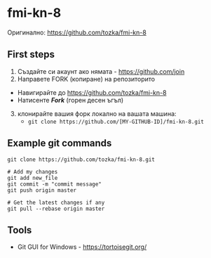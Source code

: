 # fmi-kn-8

Оригинално: https://github.com/tozka/fmi-kn-8 

## First steps
1. Създайте си акаунт ако нямата - https://github.com/join
2. Направете FORK (копиране) на репозиторито
  - Навигирайте до  https://github.com/tozka/fmi-kn-8  
  - Натисенте ***Fork*** (горен десен ъгъл)
3. клонирайте вашия форк локално на вашата машина:
   - `git clone https://github.com/[MY-GITHUB-ID]/fmi-kn-8.git`

## Example git commands
```
git clone https://github.com/tozka/fmi-kn-8.git

# Add my changes 
git add new_file
git commit -m "commit message"
git push origin master

# Get the latest changes if any 
git pull --rebase origin master

```



## Tools

- Git GUI for Windows - https://tortoisegit.org/ 

